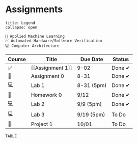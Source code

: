 # Assignments
```ad-info
title: Legend
collapse: open

🧠 Applied Machine Learning
✅ Automated Hardware/Software Verification
💻 Computer Architecture

```


| Course | Title            | Due Date   | Status |
| ------ | ---------------- | ---------- | ------ |
| ✅     | [[Assignment 1]] | 9-02       | Done ✔ |
| 🧠     | Assignment 0     | 8-31       | Done ✔ |
| 💻     | Lab 1            | 8-31 (5pm) | Done ✔ |
| 🧠     | Homework 0       | 9/12       | Done ✔ |
| 💻     | Lab 2            | 9/9 (5pm)  | Done ✔ |
| 💻     | Lab 3            | 9/19 (5pm) | To Do  |
| 🧠     | Project 1        | 10/01      | To Do  |



```dataview
TABLE 
```

